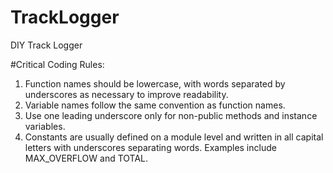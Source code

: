 # TrackLogger
DIY Track Logger

#Critical Coding Rules:
1. Function names should be lowercase, with words separated by underscores as necessary to improve readability.
2. Variable names follow the same convention as function names.
3. Use one leading underscore only for non-public methods and instance variables.
4. Constants are usually defined on a module level and written in all capital letters with underscores separating words. Examples include MAX_OVERFLOW and TOTAL.



